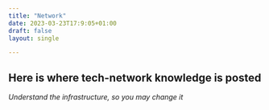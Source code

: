```yaml
---
title: "Network"
date: 2023-03-23T17:9:05+01:00
draft: false
layout: single

---
```


## Here is where tech-network knowledge is posted

*Understand the infrastructure, so you may change it*